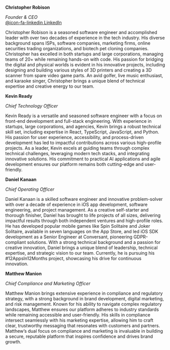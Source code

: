 **Christopher Robison**

*Founder & CEO*  
[@icon-fa-linkedin LinkedIn](https://linkedin.com/in/crobison)

Christopher Robison is a seasoned software engineer and accomplished leader with over two decades of experience in the tech industry. His diverse background spans ISPs, software companies, marketing firms, online securities trading organizations, and biotech pet cloning companies. Christopher has excelled in both startups and large corporations, managing teams of 20+ while remaining hands-on with code. His passion for bridging the digital and physical worlds is evident in his innovative projects, including designing and building various styles of 3D printers and creating a 3D scanner from spare video game parts. An avid golfer, live music enthusiast, and karaoke singer, Christopher brings a unique blend of technical expertise and creative energy to our team.

**Kevin Ready**

*Chief Technology Officer*

Kevin Ready is a versatile and seasoned software engineer with a focus on front-end development and full-stack engineering. With experience in startups, large corporations, and agencies, Kevin brings a robust technical skill set, including expertise in React, TypeScript, JavaScript, and Python. His passion for user experience, accessibility, and process-driven development has led to impactful contributions across various high-profile projects. As a leader, Kevin excels at guiding teams through complex technical challenges, leveraging modern tech stacks, and integrating innovative solutions. His commitment to practical AI applications and agile development ensures our platform remains both cutting-edge and user-friendly.

**Daniel Kanaan**

*Chief Operating Officer*

Daniel Kanaan is a skilled software engineer and innovative problem-solver with over a decade of experience in iOS app development, software engineering, and project management. As a creative self-starter and thorough finisher, Daniel has brought to life projects of all sizes, delivering impactful results through both independent ventures and high-profile roles. He has developed popular mobile games like Spin Solitaire and Joker Solitaire, available in seven languages on the App Store, and led iOS SDK development as a Senior Engineer at Conversant, pioneering GDPR-compliant solutions. With a strong technical background and a passion for creative innovation, Daniel brings a unique blend of leadership, technical expertise, and strategic vision to our team. Currently, he is pursuing his #12AppsIn12Months project, showcasing his drive for continuous innovation.

**Matthew Manion**

*Chief Compliance and Marketing Officer*

Matthew Manion brings extensive experience in compliance and regulatory strategy, with a strong background in brand development, digital marketing, and risk management. Known for his ability to navigate complex regulatory landscapes, Matthew ensures our platform adheres to industry standards while remaining accessible and user-friendly. His skills in compliance intersect seamlessly with his marketing expertise, allowing him to craft clear, trustworthy messaging that resonates with customers and partners. Matthew’s dual focus on compliance and marketing is invaluable in building a secure, reputable platform that inspires confidence and drives brand growth.

